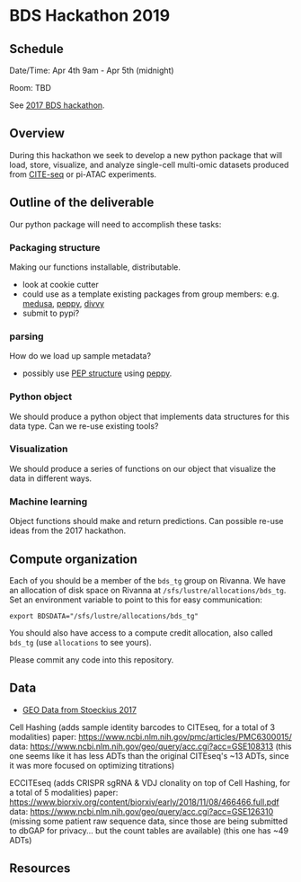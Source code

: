 # BDS Hackathon 2019



## Schedule

Date/Time: Apr 4th 9am - Apr 5th (midnight)

Room: TBD

See [2017 BDS hackathon](https://github.com/databio/bds_hackathon).

## Overview

During this hackathon we seek to develop a new python package that will load, store, visualize, and analyze single-cell multi-omic datasets produced from [CITE-seq](https://www.nature.com/nmeth/journal/v14/n9/full/nmeth.4380.html) or pi-ATAC experiments. 

## Outline of the deliverable

Our python package will need to accomplish these tasks:

### Packaging structure
Making  our functions installable, distributable.

- look at cookie cutter
- could use as a template existing packages from group members: e.g. [medusa](https://github.com/gregmedlock/Medusa), [peppy](http://github.com/databio/peppy), [divvy](http://github.com/databio/divvy)
- submit to pypi?

### parsing

How do we load up sample metadata?

- possibly use [PEP structure](http://pepkit.github.com) using [peppy](http://github.com/databio/peppy).

### Python object

We should produce a python object that implements data structures for this data type. Can we re-use existing tools?

### Visualization

We should produce a series of functions on our object that visualize the data in different ways.

### Machine learning

Object functions should make and return predictions. Can possible re-use ideas from the 2017 hackathon.


## Compute organization

Each of you should be a member of the `bds_tg` group on Rivanna. We have an allocation of disk space on Rivanna at `/sfs/lustre/allocations/bds_tg`. Set an environment variable to point to this for easy communication:

```
export BDSDATA="/sfs/lustre/allocations/bds_tg"
```

You should also have access to a compute credit allocation, also called `bds_tg` (use `allocations` to see yours).

Please commit any code into this repository.



## Data
* [GEO Data from Stoeckius 2017](https://www.ncbi.nlm.nih.gov/geo/query/acc.cgi?acc=GSE100866)

Cell Hashing (adds sample identity barcodes to CITEseq, for a total of 3 modalities)
paper: https://www.ncbi.nlm.nih.gov/pmc/articles/PMC6300015/
data: https://www.ncbi.nlm.nih.gov/geo/query/acc.cgi?acc=GSE108313
(this one seems like it has less ADTs than the original CITEseq's ~13 ADTs, since it was more focused on optimizing titrations)

ECCITEseq (adds CRISPR sgRNA & VDJ clonality on top of Cell Hashing, for a total of 5 modalities)
paper: https://www.biorxiv.org/content/biorxiv/early/2018/11/08/466466.full.pdf
data: https://www.ncbi.nlm.nih.gov/geo/query/acc.cgi?acc=GSE126310
(missing some patient raw sequence data, since those are being submitted to dbGAP for privacy... but the count tables are available)
(this one has ~49 ADTs)

## Resources
